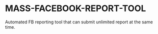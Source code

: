 # MASS-FACEBOOK-REPORT-TOOL
Automated FB reporting tool that can submit unlimited report at the same time.
